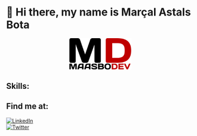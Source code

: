 # 👋 Hi there, my name is Marçal Astals Bota

<p align="center" width="100%">
    <img width="33%" src="CompleteLogo.png">
</p>

## Skills:

## Find me at:

[![LinkedIn](https://img.shields.io/badge/LinkedIn-MaasboDev-0077B5?style=for-the-badge&logo=linkedin&logoColor=white&labelColor=101010)](https://www.linkedin.com/in/marsal-astals-bota/)  
[![Twitter](https://img.shields.io/badge/Twitter-@maasbodev-1DA1F2?style=for-the-badge&logo=twitter&logoColor=white&labelColor=101010)](https://twitter.com/maasbodev)

<!---
MaasboDev/MaasboDev is a ✨ special ✨ repository because its `README.md` (this file) appears on your GitHub profile.
You can click the Preview link to take a look at your changes.
--->
